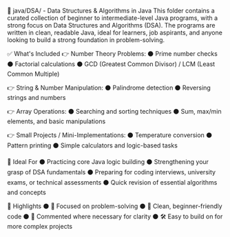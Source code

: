 📁 java/DSA/ - Data Structures & Algorithms in Java
This folder contains a curated collection of beginner to intermediate-level Java programs, with a strong focus on Data Structures and Algorithms (DSA). The programs are written in clean, readable Java, ideal for learners, job aspirants, and anyone looking to build a strong foundation in problem-solving.

✅ What's Included
👉 Number Theory Problems:
⚫ Prime number checks
⚫ Factorial calculations
⚫ GCD (Greatest Common Divisor) / LCM (Least Common Multiple)

👉 String & Number Manipulation:
⚫ Palindrome detection
⚫ Reversing strings and numbers

👉 Array Operations:
⚫ Searching and sorting techniques
⚫ Sum, max/min elements, and basic manipulations

👉 Small Projects / Mini-Implementations:
⚫ Temperature conversion
⚫ Pattern printing
⚫ Simple calculators and logic-based tasks

🎯 Ideal For
⚫ Practicing core Java logic building
⚫ Strengthening your grasp of DSA fundamentals
⚫ Preparing for coding interviews, university exams, or technical assessments
⚫ Quick revision of essential algorithms and concepts

📌 Highlights
⚫ 🧠 Focused on problem-solving
⚫ 🧼 Clean, beginner-friendly code
⚫ 📘 Commented where necessary for clarity
⚫ 🛠️ Easy to build on for more complex projects
